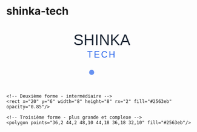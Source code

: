 # shinka-tech

<svg viewBox="0 0 300 100" xmlns="http://www.w3.org/2000/svg">
  <defs>
    <linearGradient id="techGradient" x1="0%" y1="0%" x2="100%" y2="0%">
      <stop offset="0%" style="stop-color:#2563eb;stop-opacity:1" />
      <stop offset="100%" style="stop-color:#7c3aed;stop-opacity:1" />
    </linearGradient>
  </defs>
  
  <!-- Texte SHINKA centré -->
  <text x="150" y="32" font-family="Arial, sans-serif" font-size="24" font-weight="300" fill="#1f2937" text-anchor="middle">
    SHINKA
  </text>
  
  <!-- Texte TECH centré en bleu -->
  <text x="150" y="52" font-family="Arial, sans-serif" font-size="14" font-weight="400" fill="#2563eb" letter-spacing="2px" text-anchor="middle">
    TECH
  </text>
  
  <!-- Symbole d'évolution - forme géométrique progressive en dessous, centré -->
  <g transform="translate(126, 65)">
    <!-- Première forme - plus petite -->
    <circle cx="8" cy="10" r="4" fill="#2563eb" opacity="0.7"/>
    
    <!-- Deuxième forme - intermédiaire -->
    <rect x="20" y="6" width="8" height="8" rx="2" fill="#2563eb" opacity="0.85"/>
    
    <!-- Troisième forme - plus grande et complexe -->
    <polygon points="36,2 44,2 48,10 44,18 36,18 32,10" fill="#2563eb"/>
  </g>
  

</svg>